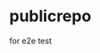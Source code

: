 # publicrepo
for e2e test



































































































































































































































































































































































































































































































































































































































































































































































































































































































































































































































































































































































































































































































































































































































































































































































































































































































































































































































































































































































































































































































































































































































































































































































































































































































































































































































































































































































































































































































































































































































































































































































































































































































































































































































































































































































































































































































































































































































































































































































































































































































